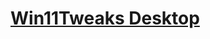 # [Win11Tweaks Desktop](https://i1.wp.com/www.keyanalyzer.com/wp-content/uploads/2019/10/Windows-Repair-Tools.png)
